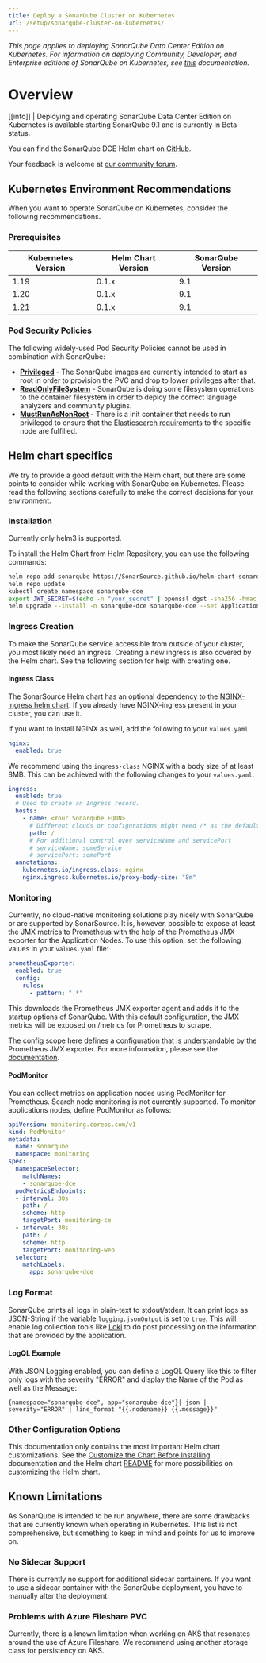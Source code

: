 ```yaml
---
title: Deploy a SonarQube Cluster on Kubernetes
url: /setup/sonarqube-cluster-on-kubernetes/
---
```


_This page applies to deploying SonarQube Data Center Edition on Kubernetes. For information on deploying Community, Developer, and Enterprise editions of SonarQube on Kubernetes, see [this](/setup/sonarqube-on-kubernetes/) documentation._

# Overview 

[[info]]
| Deploying and operating SonarQube Data Center Edition on Kubernetes is available starting SonarQube 9.1 and is currently in Beta status.

You can find the SonarQube DCE Helm chart on [GitHub](https://github.com/SonarSource/helm-chart-sonarqube/tree/master/charts/sonarqube-dce).

Your feedback is welcome at [our community forum](https://community.sonarsource.com/).

## Kubernetes Environment Recommendations

When you want to operate SonarQube on Kubernetes, consider the following recommendations.

### Prerequisites

| Kubernetes Version  | Helm Chart Version | SonarQube Version |
| -------- | ----------------------------- | ----------------- |
| 1.19 | 0.1.x | 9.1 |
| 1.20 | 0.1.x | 9.1 |
| 1.21 | 0.1.x | 9.1 |

### Pod Security Policies

The following widely-used Pod Security Policies cannot be used in combination with SonarQube:
* **[Privileged](https://kubernetes.io/docs/concepts/policy/pod-security-policy/#privileged)** - The SonarQube images are currently intended to start as root in order to provision the PVC and drop to lower privileges after that.
* **[ReadOnlyFileSystem](https://kubernetes.io/docs/concepts/policy/pod-security-policy/#volumes-and-file-systems)** - SonarQube is doing some filesystem operations to the container filesystem in order to deploy the correct language analyzers and community plugins.
* **[MustRunAsNonRoot](https://kubernetes.io/docs/concepts/policy/pod-security-policy/#example-policies)** - There is a init container that needs to run privileged to ensure that the [Elasticsearch requirements](/requirements/requirements/) to the specific node are fulfilled.

## Helm chart specifics

We try to provide a good default with the Helm chart, but there are some points to consider while working with SonarQube on Kubernetes. Please read the following sections carefully to make the correct decisions for your environment.

### Installation

Currently only helm3 is supported.

To install the Helm Chart from Helm Repository, you can use the following commands:

```bash 
helm repo add sonarqube https://SonarSource.github.io/helm-chart-sonarqube
helm repo update
kubectl create namespace sonarqube-dce
export JWT_SECRET=$(echo -n "your_secret" | openssl dgst -sha256 -hmac "your_key" -binary | base64)
helm upgrade --install -n sonarqube-dce sonarqube-dce --set ApplicationNodes.jwtSecret=$JWT_SECRET sonarqube/sonarqube-dce
```

### Ingress Creation

To make the SonarQube service accessible from outside of your cluster, you most likely need an ingress. Creating a new ingress is also covered by the Helm chart. See the following section for help with creating one.

#### Ingress Class

The SonarSource Helm chart has an optional dependency to the [NGINX-ingress helm chart](https://kubernetes.github.io/ingress-nginx). If you already have NGINX-ingress present in your cluster, you can use it. 

If you want to install NGINX as well, add the following to your `values.yaml`.

```yaml
nginx:
  enabled: true
```

We recommend using the `ingress-class` NGINX with a body size of at least 8MB. This can be achieved with the following changes to your `values.yaml`:

```yaml
ingress:
  enabled: true
  # Used to create an Ingress record.
  hosts:
    - name: <Your Sonarqube FQDN>
      # Different clouds or configurations might need /* as the default path
      path: /
      # For additional control over serviceName and servicePort
      # serviceName: someService
      # servicePort: somePort
  annotations: 
    kubernetes.io/ingress.class: nginx
    nginx.ingress.kubernetes.io/proxy-body-size: "8m"
```

### Monitoring

Currently, no cloud-native monitoring solutions play nicely with SonarQube or are supported by SonarSource. It is, however, possible to expose at least the JMX metrics to Prometheus with the help of the Prometheus JMX exporter for the Application Nodes.
To use this option, set the following values in your `values.yaml` file:

```yaml
prometheusExporter:
  enabled: true
  config:
    rules:
      - pattern: ".*"
```

This downloads the Prometheus JMX exporter agent and adds it to the startup options of SonarQube. With this default configuration, the JMX metrics will be exposed on /metrics for Prometheus to scrape.

The config scope here defines a configuration that is understandable by the Prometheus JMX exporter. For more information, please see the [documentation](https://github.com/prometheus/jmx_exporter).

#### PodMonitor

You can collect metrics on application nodes using PodMonitor for Prometheus. Search node monitoring is not currently supported. To monitor applications nodes, define PodMonitor as follows:

```yaml
apiVersion: monitoring.coreos.com/v1
kind: PodMonitor
metadata:
  name: sonarqube
  namespace: monitoring
spec:
  namespaceSelector:
    matchNames:
    - sonarqube-dce
  podMetricsEndpoints:
  - interval: 30s
    path: /
    scheme: http
    targetPort: monitoring-ce
  - interval: 30s
    path: /
    scheme: http
    targetPort: monitoring-web
  selector:
    matchLabels:
      app: sonarqube-dce
```

### Log Format

SonarQube prints all logs in plain-text to stdout/stderr. It can print logs as JSON-String if the variable `logging.jsonOutput` is set to `true`. This will enable log collection tools like [Loki](https://grafana.com/oss/loki/) to do post processing on the information that are provided by the application.

#### LogQL Example

With JSON Logging enabled, you can define a LogQL Query like this to filter only logs with the severity "ERROR" and display the Name of the Pod as well as the Message:

```
{namespace="sonarqube-dce", app="sonarqube-dce"}| json | severity="ERROR" | line_format "{{.nodename}} {{.message}}"
```

### Other Configuration Options

This documentation only contains the most important Helm chart customizations. See the [Customize the Chart Before Installing](https://helm.sh/docs/intro/using_helm/#customizing-the-chart-before-installing) documentation and the Helm chart [README](https://github.com/SonarSource/helm-chart-sonarqube/tree/master/charts/sonarqube-dce) for more possibilities on customizing the Helm chart. 
## Known Limitations

As SonarQube is intended to be run anywhere, there are some drawbacks that are currently known when operating in Kubernetes. This list is not comprehensive, but something to keep in mind and points for us to improve on.

### No Sidecar Support

There is currently no support for additional sidecar containers.
If you want to use a sidecar container with the SonarQube deployment, you have to manually alter the deployment.

### Problems with Azure Fileshare PVC

Currently, there is a known limitation when working on AKS that resonates around the use of Azure Fileshare. We recommend using another storage class for persistency on AKS.
